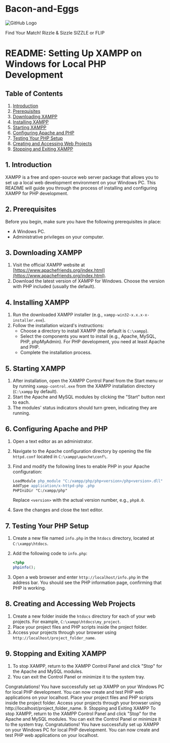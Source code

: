 # Bacon-and-Eggs

![GitHub Logo](goodafternoonbruv/Bacon-and-Eggs/edit/main/icon/Bacon-and-Eggs-Logo.png)

Find Your Match!
Rizzle & Sizzle
SIZZLE or FLIP

# README: Setting Up XAMPP on Windows for Local PHP Development

## Table of Contents
1. [Introduction](#introduction)
2. [Prerequisites](#prerequisites)
3. [Downloading XAMPP](#downloading-xampp)
4. [Installing XAMPP](#installing-xampp)
5. [Starting XAMPP](#starting-xampp)
6. [Configuring Apache and PHP](#configuring-apache-and-php)
7. [Testing Your PHP Setup](#testing-your-php-setup)
8. [Creating and Accessing Web Projects](#creating-and-accessing-web-projects)
9. [Stopping and Exiting XAMPP](#stopping-and-exiting-xampp)

## 1. Introduction
XAMPP is a free and open-source web server package that allows you to set up a local web development environment on your Windows PC. This README will guide you through the process of installing and configuring XAMPP for PHP development.

## 2. Prerequisites
Before you begin, make sure you have the following prerequisites in place:
- A Windows PC.
- Administrative privileges on your computer.

## 3. Downloading XAMPP
1. Visit the official XAMPP website at [https://www.apachefriends.org/index.html](https://www.apachefriends.org/index.html).
2. Download the latest version of XAMPP for Windows. Choose the version with PHP included (usually the default).

## 4. Installing XAMPP
1. Run the downloaded XAMPP installer (e.g., `xampp-win32-x.x.x-x-installer.exe`).
2. Follow the installation wizard's instructions:
   - Choose a directory to install XAMPP (the default is `C:\xampp`).
   - Select the components you want to install (e.g., Apache, MySQL, PHP, phpMyAdmin). For PHP development, you need at least Apache and PHP.
   - Complete the installation process.

## 5. Starting XAMPP
1. After installation, open the XAMPP Control Panel from the Start menu or by running `xampp-control.exe` from the XAMPP installation directory (`C:\xampp` by default).
2. Start the Apache and MySQL modules by clicking the "Start" button next to each.
3. The modules' status indicators should turn green, indicating they are running.

## 6. Configuring Apache and PHP
1. Open a text editor as an administrator.
2. Navigate to the Apache configuration directory by opening the file `httpd.conf` located in `C:\xampp\apache\conf\`.
3. Find and modify the following lines to enable PHP in your Apache configuration:

   ```apache
   LoadModule php_module "C:/xampp/php/php<version>/php<version>.dll"
   AddType application/x-httpd-php .php
   PHPIniDir "C:/xampp/php"
   ```

   Replace `<version>` with the actual version number, e.g., `php8.0`.

4. Save the changes and close the text editor.

## 7. Testing Your PHP Setup
1. Create a new file named `info.php` in the `htdocs` directory, located at `C:\xampp\htdocs`.
2. Add the following code to `info.php`:

   ```php
   <?php
   phpinfo();
   ```

3. Open a web browser and enter `http://localhost/info.php` in the address bar. You should see the PHP information page, confirming that PHP is working.

## 8. Creating and Accessing Web Projects
1. Create a new folder inside the `htdocs` directory for each of your web projects. For example, `C:\xampp\htdocs\my_project`.
2. Place your project files and PHP scripts inside the project folder.
3. Access your projects through your browser using `http://localhost/project_folder_name`.

## 9. Stopping and Exiting XAMPP
1. To stop XAMPP, return to the XAMPP Control Panel and click "Stop" for the Apache and MySQL modules.
2. You can exit the Control Panel or minimize it to the system tray.

Congratulations! You have successfully set up XAMPP on your Windows PC for local PHP development. You can now create and test PHP web applications on your localhost.
Place your project files and PHP scripts inside the project folder.
Access your projects through your browser using http://localhost/project_folder_name.
9. Stopping and Exiting XAMPP
To stop XAMPP, return to the XAMPP Control Panel and click "Stop" for the Apache and MySQL modules.
You can exit the Control Panel or minimize it to the system tray.
Congratulations! You have successfully set up XAMPP on your Windows PC for local PHP development. You can now create and test PHP web applications on your localhost.
